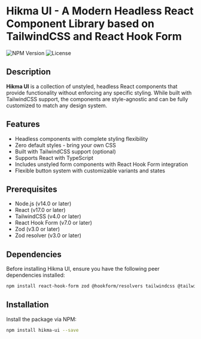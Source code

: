 # Hikma UI - A Modern Headless React Component Library based on TailwindCSS and React Hook Form

![NPM Version](https://img.shields.io/npm/v/hikma-ui)
![License](https://img.shields.io/npm/l/hikma-ui)



## Description
**Hikma UI** is a collection of unstyled, headless React components that provide functionality without enforcing any specific styling. While built with TailwindCSS support, the components are style-agnostic and can be fully customized to match any design system.

## Features
- Headless components with complete styling flexibility
- Zero default styles - bring your own CSS
- Built with TailwindCSS support (optional)
- Supports React with TypeScript
- Includes unstyled form components with React Hook Form integration
- Flexible button system with customizable variants and states
## Prerequisites
- Node.js (v14.0 or later)
- React (v17.0 or later)
- TailwindCSS (v4.0 or later)
- React Hook Form (v7.0 or later)
- Zod (v3.0 or later)
- Zod resolver (v3.0 or later)

## Dependencies

Before installing Hikma UI, ensure you have the following peer dependencies installed:

```bash
npm install react-hook-form zod @hookform/resolvers tailwindcss @tailwindcss/vite
```

## Installation

Install the package via NPM:
```bash
npm install hikma-ui --save
```





